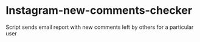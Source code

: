 # Instagram-new-comments-checker
Script sends email report with new comments left by others for a particular user
